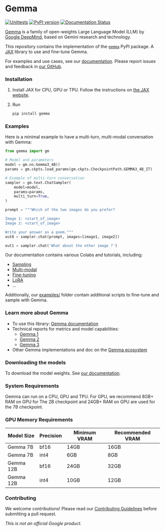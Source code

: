 # Gemma

[![Unittests](https://github.com/google-deepmind/gemma/actions/workflows/pytest_and_autopublish.yml/badge.svg)](https://github.com/google-deepmind/gemma/actions/workflows/pytest_and_autopublish.yml)
[![PyPI version](https://badge.fury.io/py/gemma.svg)](https://badge.fury.io/py/gemma)
[![Documentation Status](https://readthedocs.org/projects/gemma-llm/badge/?version=latest)](https://gemma-llm.readthedocs.io/en/latest/?badge=latest)

[Gemma](https://ai.google.dev/gemma) is a family of open-weights Large Language
Model (LLM) by [Google DeepMind](https://deepmind.google/), based on Gemini
research and technology.

This repository contains the implementation of the
[`gemma`](https://pypi.org/project/gemma/) PyPI package. A
[JAX](https://github.com/jax-ml/jax) library to use and fine-tune Gemma.

For examples and use cases, see our
[documentation](https://gemma-llm.readthedocs.io/). Please
report issues and feedback in
[our GitHub](https://github.com/google-deepmind/gemma/issues).

### Installation

1.  Install JAX for CPU, GPU or TPU. Follow the instructions on
    [the JAX website](https://jax.readthedocs.io/en/latest/installation.html).
1.  Run

    ```sh
    pip install gemma
    ```

### Examples

Here is a minimal example to have a multi-turn, multi-modal conversation with
Gemma:

```python
from gemma import gm

# Model and parameters
model = gm.nn.Gemma3_4B()
params = gm.ckpts.load_params(gm.ckpts.CheckpointPath.GEMMA3_4B_IT)

# Example of multi-turn conversation
sampler = gm.text.ChatSampler(
    model=model,
    params=params,
    multi_turn=True,
)

prompt = """Which of the two images do you prefer?

Image 1: <start_of_image>
Image 2: <start_of_image>

Write your answer as a poem."""
out0 = sampler.chat(prompt, images=[image1, image2])

out1 = sampler.chat('What about the other image ?')
```

Our documentation contains various Colabs and tutorials, including:

- [Sampling](https://gemma-llm.readthedocs.io/en/latest/colab_sampling.html)
- [Multi-modal](https://gemma-llm.readthedocs.io/en/latest/colab_multimodal.html)
- [Fine-tuning](https://gemma-llm.readthedocs.io/en/latest/colab_finetuning.html)
- [LoRA](https://gemma-llm.readthedocs.io/en/latest/colab_lora_sampling.html)
- ...

Additionally, our
[examples/](https://github.com/google-deepmind/gemma/tree/main/examples) folder
contain additional scripts to fine-tune and sample with Gemma.

### Learn more about Gemma

- To use this library: [Gemma documentation](https://gemma-llm.readthedocs.io/)
- Technical reports for metrics and model capabilities:
  - [Gemma 1](https://goo.gle/GemmaReport)
  - [Gemma 2](https://goo.gle/gemma2report)
  - [Gemma 3](https://storage.googleapis.com/deepmind-media/gemma/Gemma3Report.pdf)
- Other Gemma implementations and doc on the
  [Gemma ecosystem](https://ai.google.dev/gemma/docs)

### Downloading the models

To download the model weights. See
[our documentation](https://gemma-llm.readthedocs.io/en/latest/checkpoints.html).

### System Requirements

Gemma can run on a CPU, GPU and TPU. For GPU, we recommend 8GB+ RAM on GPU for
The 2B checkpoint and 24GB+ RAM on GPU are used for the 7B checkpoint.

### GPU Memory Requirements

| Model Size | Precision | Minimum VRAM | Recommended VRAM |
| ---------- | --------- | ------------ | ---------------- |
| Gemma 7B   | bf16      | 14GB         | 16GB             |
| Gemma 7B   | int4      | 6GB          | 8GB              |
| Gemma 12B  | bf16      | 24GB         | 32GB             |
| Gemma 12B  | int4      | 10GB         | 12GB             |

### Contributing

We welcome contributions! Please read our [Contributing Guidelines](./CONTRIBUTING.md) before submitting a pull request.

_This is not an official Google product._
